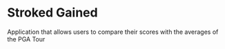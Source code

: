 # Stroked Gained

Application that allows users to compare their scores with the averages of the PGA Tour